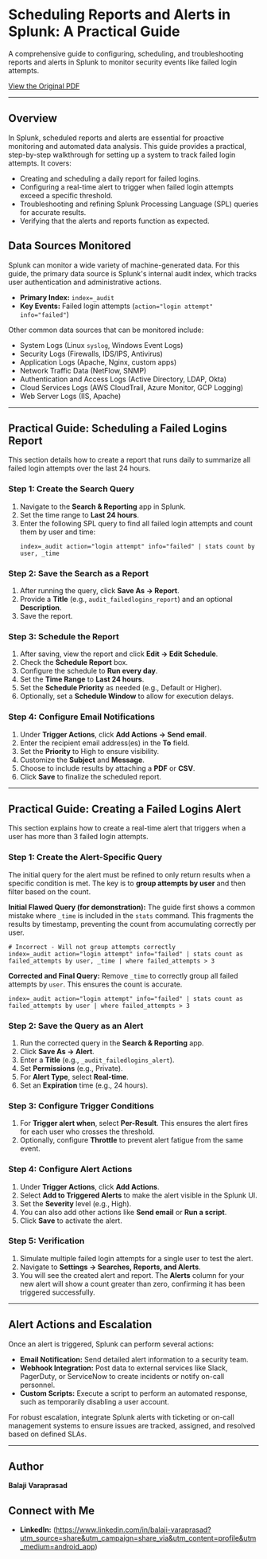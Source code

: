 # Scheduling Reports and Alerts in Splunk: A Practical Guide

A comprehensive guide to configuring, scheduling, and troubleshooting reports and alerts in Splunk to monitor security events like failed login attempts.

[View the Original PDF](https://github.com/BalajiVaraprasad002/Scheduling_reports_and_alerts_in_splunk/blob/main/scheduling%20reports%20and%20alerts%20in%20splunk.pdf)

---

## Overview

In Splunk, scheduled reports and alerts are essential for proactive monitoring and automated data analysis. This guide provides a practical, step-by-step walkthrough for setting up a system to track failed login attempts. It covers:

-   Creating and scheduling a daily report for failed logins.
-   Configuring a real-time alert to trigger when failed login attempts exceed a specific threshold.
-   Troubleshooting and refining Splunk Processing Language (SPL) queries for accurate results.
-   Verifying that the alerts and reports function as expected.

## Data Sources Monitored

Splunk can monitor a wide variety of machine-generated data. For this guide, the primary data source is Splunk's internal audit index, which tracks user authentication and administrative actions.

-   **Primary Index:** `index=_audit`
-   **Key Events:** Failed login attempts (`action="login attempt" info="failed"`)

Other common data sources that can be monitored include:
-   System Logs (Linux `syslog`, Windows Event Logs)
-   Security Logs (Firewalls, IDS/IPS, Antivirus)
-   Application Logs (Apache, Nginx, custom apps)
-   Network Traffic Data (NetFlow, SNMP)
-   Authentication and Access Logs (Active Directory, LDAP, Okta)
-   Cloud Services Logs (AWS CloudTrail, Azure Monitor, GCP Logging)
-   Web Server Logs (IIS, Apache)

---

## Practical Guide: Scheduling a Failed Logins Report

This section details how to create a report that runs daily to summarize all failed login attempts over the last 24 hours.

### Step 1: Create the Search Query

1.  Navigate to the **Search & Reporting** app in Splunk.
2.  Set the time range to **Last 24 hours**.
3.  Enter the following SPL query to find all failed login attempts and count them by user and time:
    ```spl
    index=_audit action="login attempt" info="failed" | stats count by user, _time
    ```

### Step 2: Save the Search as a Report

1.  After running the query, click **Save As -> Report**.
2.  Provide a **Title** (e.g., `audit_failedlogins_report`) and an optional **Description**.
3.  Save the report.

### Step 3: Schedule the Report

1.  After saving, view the report and click **Edit -> Edit Schedule**.
2.  Check the **Schedule Report** box.
3.  Configure the schedule to **Run every day**.
4.  Set the **Time Range** to **Last 24 hours**.
5.  Set the **Schedule Priority** as needed (e.g., Default or Higher).
6.  Optionally, set a **Schedule Window** to allow for execution delays.

### Step 4: Configure Email Notifications

1.  Under **Trigger Actions**, click **Add Actions -> Send email**.
2.  Enter the recipient email address(es) in the **To** field.
3.  Set the **Priority** to High to ensure visibility.
4.  Customize the **Subject** and **Message**.
5.  Choose to include results by attaching a **PDF** or **CSV**.
6.  Click **Save** to finalize the scheduled report.

---

## Practical Guide: Creating a Failed Logins Alert

This section explains how to create a real-time alert that triggers when a user has more than 3 failed login attempts.

### Step 1: Create the Alert-Specific Query

The initial query for the alert must be refined to only return results when a specific condition is met. The key is to **group attempts by user** and then filter based on the count.

**Initial Flawed Query (for demonstration):**
The guide first shows a common mistake where `_time` is included in the `stats` command. This fragments the results by timestamp, preventing the count from accumulating correctly per user.
```spl
# Incorrect - Will not group attempts correctly
index=_audit action="login attempt" info="failed" | stats count as failed_attempts by user, _time | where failed_attempts > 3
```

**Corrected and Final Query:**
Remove `_time` to correctly group all failed attempts by `user`. This ensures the count is accurate.
```spl
index=_audit action="login attempt" info="failed" | stats count as failed_attempts by user | where failed_attempts > 3
```

### Step 2: Save the Query as an Alert

1.  Run the corrected query in the **Search & Reporting** app.
2.  Click **Save As -> Alert**.
3.  Enter a **Title** (e.g., `_audit_failedlogins_alert`).
4.  Set **Permissions** (e.g., Private).
5.  For **Alert Type**, select **Real-time**.
6.  Set an **Expiration** time (e.g., 24 hours).

### Step 3: Configure Trigger Conditions

1.  For **Trigger alert when**, select **Per-Result**. This ensures the alert fires for each user who crosses the threshold.
2.  Optionally, configure **Throttle** to prevent alert fatigue from the same event.

### Step 4: Configure Alert Actions

1.  Under **Trigger Actions**, click **Add Actions**.
2.  Select **Add to Triggered Alerts** to make the alert visible in the Splunk UI.
3.  Set the **Severity** level (e.g., High).
4.  You can also add other actions like **Send email** or **Run a script**.
5.  Click **Save** to activate the alert.

### Step 5: Verification

1.  Simulate multiple failed login attempts for a single user to test the alert.
2.  Navigate to **Settings -> Searches, Reports, and Alerts**.
3.  You will see the created alert and report. The **Alerts** column for your new alert will show a count greater than zero, confirming it has been triggered successfully.

---

## Alert Actions and Escalation

Once an alert is triggered, Splunk can perform several actions:

-   **Email Notification:** Send detailed alert information to a security team.
-   **Webhook Integration:** Post data to external services like Slack, PagerDuty, or ServiceNow to create incidents or notify on-call personnel.
-   **Custom Scripts:** Execute a script to perform an automated response, such as temporarily disabling a user account.

For robust escalation, integrate Splunk alerts with ticketing or on-call management systems to ensure issues are tracked, assigned, and resolved based on defined SLAs.

---

## Author

**Balaji Varaprasad**

## Connect with Me

-   **LinkedIn:** (https://www.linkedin.com/in/balaji-varaprasad?utm_source=share&utm_campaign=share_via&utm_content=profile&utm_medium=android_app)
